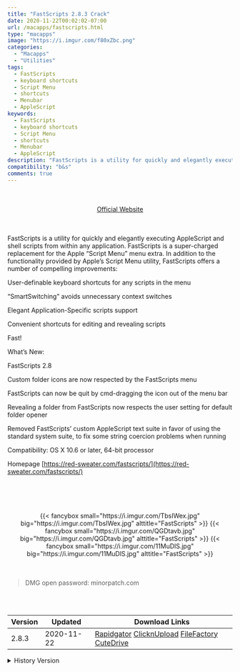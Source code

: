 ```yaml
---
title: "FastScripts 2.8.3 Crack"
date: 2020-11-22T00:02:02-07:00
url: /macapps/fastscripts.html
type: "macapps"
image: "https://i.imgur.com/f80xZbc.png"
categories:
  - "Macapps"
  - "Utilities"
tags:
  - FastScripts
  - keyboard shortcuts
  - Script Menu
  - shortcuts
  - Menubar
  - AppleScript
keywords:
  - FastScripts
  - keyboard shortcuts
  - Script Menu
  - shortcuts
  - Menubar
  - AppleScript
description: "FastScripts is a utility for quickly and elegantly executing AppleScript and shell scripts from within any application"
compatibility: "b&s"
comments: true
---
```


<br/>
<br/>
<center>
<a href="https://red-sweater.com/fastscripts/" target="blank"><div class="border px-4 border-blue-500 rounded-lg transition duration-500 
    ease-in-out w-48 text-lg text-blue-500 text-center hover:bg-blue-500 hover:text-white">
  Official Website 
</div></a>
</center>
<br/>
<br/>

FastScripts is a utility for quickly and elegantly executing AppleScript and shell scripts from within any application. FastScripts is a super-charged replacement for the Apple “Script Menu” menu extra. In addition to the functionality provided by Apple’s Script Menu utility, FastScripts offers a number of compelling improvements:

User-definable keyboard shortcuts for any scripts in the menu

“SmartSwitching” avoids unnecessary context switches

Elegant Application-Specific scripts support

Convenient shortcuts for editing and revealing scripts

Fast!

What’s New:



FastScripts 2.8



Custom folder icons are now respected by the FastScripts menu

FastScripts can now be quit by cmd-dragging the icon out of the menu bar

Revealing a folder from FastScripts now respects the user setting for default folder opener

Removed FastScripts’ custom AppleScript text suite in favor of using the standard system suite, to fix some string coercion problems when running

Compatibility: OS X 10.6 or later, 64-bit processor

Homepage [https://red-sweater.com/fastscripts/](https://red-sweater.com/fastscripts/)

<br/>
<br/>
<script async src="https://pagead2.googlesyndication.com/pagead/js/adsbygoogle.js"></script>
<ins class="adsbygoogle"
     style="display:block; text-align:center;"
     data-ad-layout="in-article"
     data-ad-format="fluid"
     data-ad-client="ca-pub-8746275014476192"
     data-ad-slot="5144997159"></ins>
<script>
     (adsbygoogle = window.adsbygoogle || []).push({});
</script>
<br/>
<br/>


<center>

<div class="w-full grid grid-cols-3 flex gap-2">
{{< fancybox small="https://i.imgur.com/TbsIWex.jpg" big="https://i.imgur.com/TbsIWex.jpg" alttitle="FastScripts" >}}
{{< fancybox small="https://i.imgur.com/QGDtavb.jpg" big="https://i.imgur.com/QGDtavb.jpg" alttitle="FastScripts" >}}
{{< fancybox small="https://i.imgur.com/11MuDlS.jpg" big="https://i.imgur.com/11MuDlS.jpg" alttitle="FastScripts" >}}
</div>

</center>

<br/>
<br/>


> DMG open password: minorpatch.com

<br/>

<br/>
<div id="history_version" class="history_version">

| Version | Updated | Download Links |
| ---- | ---- | ---- |
| 2.8.3 | 2020-11-22 | [Rapidgator](https://ouo.io/ufcVnn)   [ClicknUpload](https://ouo.io/jpob3R)   [FileFactory](https://ouo.io/5NOy8U)   [CuteDrive](https://ouo.io/wHEpRa) |
<details>
<summary>History Version</summary>

| Version | Updated | Download Links |
| ---- | ---- | ---- |
| 2.8.2 | 2020-10-02 | [UsersCloud](https://ouo.io/xbGP6ta)   [ClicknUpload](https://ouo.io/W08WGr)   [FileFactory](https://ouo.io/0sOJaX)   [CuteDrive](https://ouo.io/3N2zF6) |
</details>

</div>
